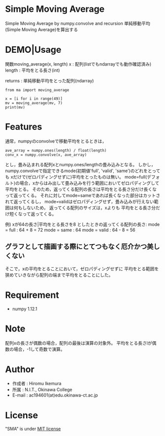 # Simple Moving Average
Simple Moving Average by numpy.convolve and recursion
単純移動平均(Simple Moving Average)を算出する

# DEMO|Usage
関数moving_average(x, length)
x : 配列(listでもndarrayでも動作確認済み)
length : 平均をとる長さ(int)

returns : 単純移動平均をとった配列(ndarray)

~~~python:sample
from ma import moving_average

x = [i for i in range(49)]
mv = moving_average(mv, 7)
print(mv)
~~~

# Features
通常，numpyのconvolveで移動平均をとるときは，

~~~python:by numpy
ave_array = numpy.ones(length) / float(length)
conv_x = numpy.convolve(x, ave_array)
~~~

とし，畳み込まれる配列xとnumpy.ones/lengthの畳み込みとなる。
しかし，numpy.convolveで指定できるmode(初期値'full', 'valid', 'same')のどれをとっても
xだけで(ゼロパディングせずに)平均をとったものは無い。
mode=full(デフォルト)の場合，xからはみ出して畳み込みを行う範囲においてゼロパディングして平均をとる。
そのため，返ってくる配列の長さは平均をとる長さ分だけ長くなって返ってくる。
それに対してmode=sameであれば長くなった部分はカットされて返ってくるし，
mode=validはゼロパディングせず，畳み込みが行えない範囲は何もしないため，
返ってくる配列のサイズは，xよりも 平均をとる長さ分だけ短くなって返ってくる。

例) xが64の長さ|平均をとる長さを8 としたときの返ってくる配列の長さ:
mode = full  : 64 + 8 = 72
mode = same  : 64
mode = valid : 64 - 8 = 56

## グラフとして描画する際にとてつもなく厄介かつ美しくない

そこで，xの平均をとることにおいて，ゼロパディングせずに
平均をとる範囲を狭めていきながら配列の端まで平均をとることにした。

# Requirement
* numpy 1.12.1

# Note
配列xの長さが偶数の場合，配列の最後は演算の対象外。
平均をとる長さlが偶数の場合，-1して奇数で演算。

# Author
* 作成者 : Hiromu Ikemura
* 所属 : N.I.T., Okinawa College
* E-mail : ac194601(at)edu.okinawa-ct.ac.jp

# License
"SMA" is under [MIT license](https://en.wikipedia.org/wiki/MIT_License)
